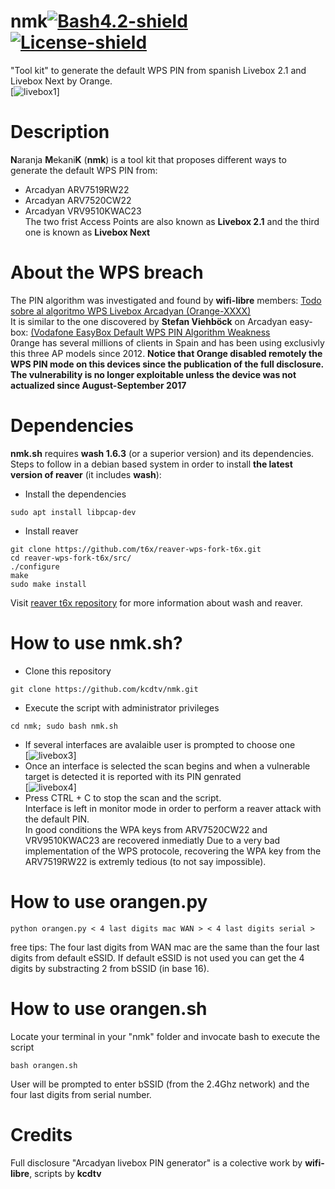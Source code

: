 # nmk[![Bash4.2-shield]](http://tldp.org/LDP/abs/html/bashver4.html#AEN21220) [![License-shield]](https://raw.githubusercontent.com/v1s1t0r1sh3r3/airgeddon/master/LICENSE.md)   
"Tool kit" to generate the default WPS  PIN from spanish Livebox 2.1 and Livebox Next by Orange.  
[![livebox1]]  

# Description
**N**aranja **M**ekani**K** (**nmk**) is a tool kit that proposes different ways to generate the default WPS PIN from: 
 - Arcadyan ARV7519RW22 
 - Arcadyan ARV7520CW22  
 - Arcadyan VRV9510KWAC23  
The two frist Access Points are also known as **Livebox 2.1** and the third one is known as **Livebox Next**

 
 # About the WPS breach
The PIN algorithm was investigated and found by **wifi-libre** members: [Todo sobre al algoritmo WPS Livebox Arcadyan (Orange-XXXX)](https://www.wifi-libre.com/topic-869-todo-sobre-al-algoritmo-wps-livebox-arcadyan-orange-xxxx.html#p7018)  
It is similar to the one discovered by **Stefan Viehböck** on Arcadyan easy-box: [(Vodafone EasyBox Default WPS PIN Algorithm Weakness](http://seclists.org/fulldisclosure/2013/Aug/51)  
0range has several millions of clients in Spain and has been using exclusivly this three AP models since 2012. 
**Notice that Orange disabled remotely the WPS PIN mode on this devices since the publication of the full disclosure. The vulnerability is no longer exploitable unless the device was not actualized since August-September 2017**


# Dependencies
**nmk.sh** requires **wash 1.6.3** (or a superior version) and its dependencies.  
Steps to follow in a debian based system in order to install **the latest version of reaver** (it includes **wash**):  
 - Install the dependencies    
~~~
sudo apt install libpcap-dev
~~~
 - Install reaver
~~~
git clone https://github.com/t6x/reaver-wps-fork-t6x.git
cd reaver-wps-fork-t6x/src/
./configure
make
sudo make install
~~~  
Visit [reaver t6x repository](https://github.com/t6x/reaver-wps-fork-t6x) for more information about wash and reaver.  


# How to use nmk.sh?
 - Clone this repository  
 ~~~
 git clone https://github.com/kcdtv/nmk.git
 ~~~
 - Execute the script with administrator privileges
 ~~~
 cd nmk; sudo bash nmk.sh
 ~~~  
 
 - If several interfaces are avalaible user is prompted to choose one  
 [![livebox3]]  
 - Once an interface is selected the scan begins and when a vulnerable target is detected it is reported with its PIN genrated  
 [![livebox4]]  
 - Press CTRL + C to stop the scan and the script.  
 Interface is left in monitor mode in order to perform a reaver attack with the default PIN.  
 In good conditions the WPA keys from ARV7520CW22 and VRV9510KWAC23 are recovered inmediatly 
 Due to a very bad implementation of the WPS protocole, recovering the WPA key from the ARV7519RW22 is extremly tedious (to not say impossible).   
   
# How to use orangen.py
```
python orangen.py < 4 last digits mac WAN > < 4 last digits serial > 
```
free tips: The four last digits from WAN mac are the same than the four last digits from default eSSID. If default eSSID is not used you can get the 4 digits by substracting 2 from bSSID (in base 16).  
  
  
# How to use orangen.sh  
Locate your terminal in your "nmk" folder and invocate bash to execute the script  
```
bash orangen.sh
```  
User will be prompted to enter bSSID (from the 2.4Ghz network) and the four last digits from serial number.  


# Credits
Full disclosure "Arcadyan livebox PIN generator" is a colective work  by **wifi-libre**, scripts by **kcdtv**





[livebox1]: https://www.wifi-libre.com/img/members/3/livebox_default_PIN_4.jpg
[lievbox2]: http://pix.toile-libre.org/upload/original/1503195806.png
[livebox3]: http://pix.toile-libre.org/upload/original/1503190103.png
[livebox4]: http://pix.toile-libre.org/upload/original/1503191121.png
[lievbox5]: http://pix.toile-libre.org/upload/original/1503197042.png
[Bash4.2-shield]: https://img.shields.io/badge/bash-4.2%2B-blue.svg?style=flat-square&colorA=273133&colorB=00db00 "Bash 4.2 or later"
[License-shield]: https://img.shields.io/badge/license-GPL%20v3%2B-blue.svg?style=flat-square&colorA=273133&colorB=bd0000 "GPL v3+"  
